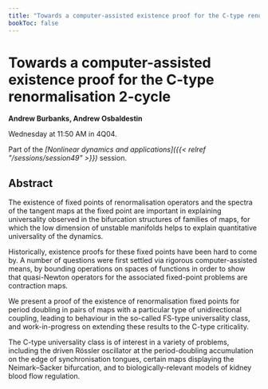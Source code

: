 ```yaml
---
title: "Towards a computer-assisted existence proof for the C-type renormalisation 2-cycle"
bookToc: false
---
```


# Towards a computer-assisted existence proof for the C-type renormalisation 2-cycle

**Andrew Burbanks, Andrew Osbaldestin**

Wednesday at 11:50 AM in 4Q04.

Part of the *[Nonlinear dynamics and applications]({{< relref "/sessions/session49" >}})* session.

## Abstract

The existence of fixed points of renormalisation operators and the spectra of the tangent maps at the fixed point are important in explaining universality observed in the bifurcation structures of families of maps, for which the low dimension of unstable manifolds helps to explain quantitative universality of the dynamics.

Historically, existence proofs for these fixed points have been hard to come by. A number of questions were first settled via rigorous computer-assisted means, by bounding operations on spaces of functions in order to show that quasi-Newton operators for the associated fixed-point problems are contraction maps.

We present a proof of the existence of renormalisation fixed points for period doubling in pairs of maps with a particular type of unidirectional coupling, leading to behaviour in the so-called FS-type universality class, and work-in-progress on extending these results to the C-type criticality.

The C-type universality class is of interest in a variety of problems, including the driven Rössler oscillator at the period-doubling accumulation on the edge of synchronisation tongues, certain maps displaying the Neimark–Sacker bifurcation, and to biologically-relevant models of kidney blood flow regulation.


